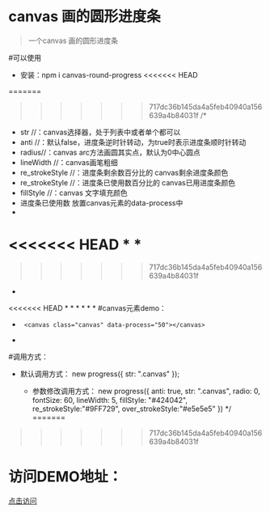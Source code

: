# canvas 画的圆形进度条

>一个canvas 画的圆形进度条

#可以使用
 * 安装：npm i canvas-round-progress
<<<<<<< HEAD

=======
>>>>>>> 717dc36b145da4a5feb40940a156639a4b84031f
/*
 * str //：canvas选择器，处于列表中或者单个都可以
 * anti //：默认false，进度条逆时针转动，为true时表示进度条顺时针转动
 * radius//：canvas arc方法画圆其实点，默认为0中心圆点
 * lineWidth //：canvas画笔粗细
 *	re_strokeStyle //：进度条剩余数百分比的  canvas剩余进度条颜色
  *	re_strokeStyle //：进度条已使用数百分比的  canvas已用进度条颜色
 *	fillStyle //：canvas 文字填充颜色
 *	进度条已使用数 放置canvas元素的data-process中
 *
<<<<<<< HEAD
 *
 *
=======
>>>>>>> 717dc36b145da4a5feb40940a156639a4b84031f
 *
<<<<<<< HEAD
 *
 *
 *
 *
 *
 *
  #canvas元素demo：
   *      <canvas class="canvas" data-process="50"></canvas>
   *
 #调用方式：
 * 默认调用方式：
            new progress({
                          str: ".canvas"
                      });

   * 参数修改调用方式：
                 new progress({
                            anti: true,
                            str: ".canvas",
                            radio: 0,
                            fontSize: 60,
                            lineWidth: 5,
                            fillStyle: "#424042",
                            re_strokeStyle:"#9FF729",
                            over_strokeStyle:"#e5e5e5"
                        })
 */
=======

>>>>>>> 717dc36b145da4a5feb40940a156639a4b84031f

# 访问DEMO地址：
<a href="https://leehf.github.io/myProject/luck-draw/dist" >点击访问</a>